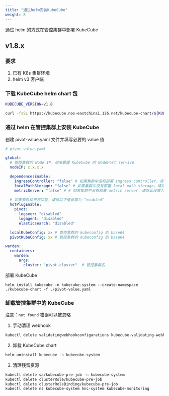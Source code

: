 ```yaml
---
title: "通过helm安装KubeCube"
weight: 8
---
```


通过 helm 的方式在管控集群中部署 KubeCube

## v1.8.x

### 要求
1. 已有 K8s 集群环境
2. helm v3 客户端

### 下载 KubeCube helm chart 包

```bash
KUBECUBE_VERSION=v1.8
```

```bash
curl -fsSL https://kubecube.nos-eastchina1.126.net/kubecube-chart/${KUBECUBE_VERSION}
```

### 通过 helm 在管控集群上安装 KubeCube

创建 pivot-value.yaml 文件并填写必要的 value 值

```yaml
# pivot-value.yaml

global:
  # 管控集群的 Node IP，用来暴露 KubeCube 的 NodePort service
  nodeIP: x.x.x.x

  dependencesEnable:
    ingressController: "false" # 如果集群中没有部署 ingress controller，请将此设置为 "true"
    localPathStorage: "false" # 如果集群中没有部署 local path storage，请将此设置为 "true"
    metricServer: "false" # # 如果集群中没有部署 metric server，请将此设置为 "true"
    
  # 如果要启动日志功能，请假以下值设置为 "enabled"
  hotPlugEnable:
    pivot:
      logseer: "disabled" 
      logagent: "disabled"
      elasticsearch: "disabled"    

  localKubeConfig: xx # 管控集群的 kubeconfig 的 base64
  pivotKubeConfig: xx # 管控集群的 kubeconfig 的 base64

warden:
  containers:
    warden:
      args:
        cluster: "pivot-cluster"  # 管控集群名
```

部署 KubeCube

`helm install kubecube -n kubecube-system --create-namespace ./kubecube-chart -f ./pivot-value.yaml`

### 卸载管控集群中的 KubeCube

注意：`not found` 错误可以被忽略

1. 手动清理 webhook
```bash
kubectl delete validatingwebhookconfigurations kubecube-validating-webhook-configuration warden-validating-webhook-configuration kubecube-monitoring-admission
```

2. 卸载 KubeCube chart
```bash
helm uninstall kubecube -n kubecube-system
```

3. 清理残留资源
```bash
kubectl delete sa/kubecube-pre-job -n kubecube-system
kubectl delete clusterRole/kubecube-pre-job 
kubectl delete clusterRoleBinding/kubecube-pre-job
kubectl delete ns kubecube-system hnc-system kubecube-monitoring
```
